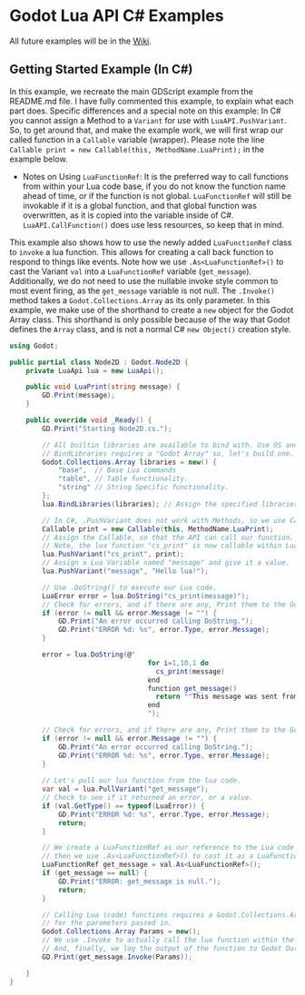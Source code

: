 Godot Lua API C# Examples
===============

All future examples will be in the [Wiki](https://luaapi.weaselgames.info/latest).

Getting Started Example (In C#)
-------

In this example, we recreate the main GDScript example from the README.md file. I have fully commented this
example, to explain what each part does. Specific differences and a special note on this example: In C# you
cannot assign a Method to a `Variant` for use with `LuaAPI.PushVariant`. So, to get around that, and make the
example work, we will first wrap our called function in a `Callable` variable (wrapper). Please note the line
`Callable print = new Callable(this, MethodName.LuaPrint);` in the example below.

* Notes on Using `LuaFunctionRef`: It is the preferred way to call functions from within your Lua code base, if you do 
  not know the function name ahead of time, or if the function is not global. `LuaFunctionRef` will still be invokable 
  if it is a global function, and that global function was overwritten, as it is copied into the variable inside of C#.
  `LuaAPI.CallFunction()` does use less resources, so keep that in mind. 

This example also shows how to use the newly added `LuaFunctionRef` class to `invoke` a lua function. This allows
for creating a call back function to respond to things like events. Note how we use `.As<LuaFunctionRef>()` to cast
the Variant `val` into a `LuaFunctionRef` variable (`get_message`). Additionally, we do not need to use the nullable
invoke style common to most event firing, as the `get_message` variable is not null. The `.Invoke()` method takes a
`Godot.Collections.Array` as its only parameter. In this example, we make use of the shorthand to create a `new` object
for the Godot Array class. This shorthand is only possible because of the way that Godot defines the `Array` class, and
is not a normal C# `new Object()` creation style.

```csharp
using Godot;

public partial class Node2D : Godot.Node2D {
	private LuaApi lua = new LuaApi();

	public void LuaPrint(string message) {
		GD.Print(message);
	}

	public override void _Ready() {
		GD.Print("Starting Node2D.cs.");

		// All builtin libraries are available to bind with. Use OS and IO at your own risk.
		// BindLibraries requires a "Godot Array" so, let's build one.
		Godot.Collections.Array libraries = new() {
			"base",  // Base Lua commands
			"table", // Table functionality.
			"string" // String Specific functionality.
		};
		lua.BindLibraries(libraries); // Assign the specified libraries to the LuaAPI object.

		// In C#, .PushVariant does not work with Methods, so we use Callable to wrap our function.
		Callable print = new Callable(this, MethodName.LuaPrint);
		// Assign the Callable, so that the API can call our function.
		// Note, the lua function "cs_print" is now callable within Lua script.
		lua.PushVariant("cs_print", print);
		// Assign a Lua Variable named "message" and give it a value.
		lua.PushVariant("message", "Hello lua!");

		// Use .DoString() to execute our Lua code.
		LuaError error = lua.DoString("cs_print(message)");
		// Check for errors, and if there are any, Print them to the Godot Console.
		if (error != null && error.Message != "") {
			GD.Print("An error occurred calling DoString.");
			GD.Print("ERROR %d: %s", error.Type, error.Message);
		}

		error = lua.DoString(@"
                                  for i=1,10,1 do
                                  	cs_print(message)
                                  end
                                  function get_message()
                                  	return ""This message was sent from 'get_message()'""
                                  end
                                  ");

		// Check for errors, and if there are any, Print them to the Godot Console.
		if (error != null && error.Message != "") {
			GD.Print("An error occurred calling DoString.");
			GD.Print("ERROR %d: %s", error.Type, error.Message);
		}
		
		// Let's pull our lua function from the lua code.
		var val = lua.PullVariant("get_message");
		// Check to see if it returned an error, or a value.
		if (val.GetType() == typeof(LuaError)) {
			GD.Print("ERROR %d: %s", error.Type, error.Message);
			return;
		}

		// We create a LuaFunctionRef as our reference to the Lua code's function,
		// then we use .As<LuaFunctionRef>() to cast it as a LuaFunctionRef.
		LuaFunctionRef get_message = val.As<LuaFunctionRef>();
		if (get_message == null) {
			GD.Print("ERROR: get_message is null.");
			return;
		}

		// Calling Lua (code) functions requires a Godot.Collections.Array as the container
		// for the parameters passed in. 
		Godot.Collections.Array Params = new();
		// We use .Invoke to actually call the lua function within the Lua State. 
		// And, finally, we log the output of the function to Godot Output Console.
		GD.Print(get_message.Invoke(Params));

	}
}
```